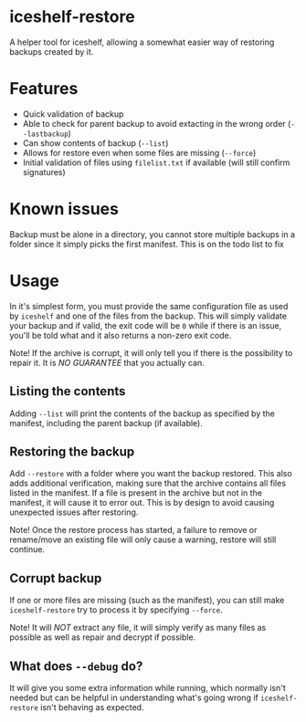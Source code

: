 # iceshelf-restore

A helper tool for iceshelf, allowing a somewhat easier way of restoring backups created by it.

# Features

- Quick validation of backup
- Able to check for parent backup to avoid extacting in the wrong order (`--lastbackup`)
- Can show contents of backup (`--list`)
- Allows for restore even when some files are missing (`--force`)
- Initial validation of files using `filelist.txt` if available (will still confirm signatures)

# Known issues

Backup must be alone in a directory, you cannot store multiple backups in a folder since it simply picks the first manifest. This is on the todo list to fix

# Usage

In it's simplest form, you must provide the same configuration file as used by `iceshelf` and one of the files from the backup. This will simply validate your backup and if valid, the exit code will be `0` while if there is an issue, you'll be told what and it also returns a non-zero exit code.

Note! If the archive is corrupt, it will only tell you if there is the possibility to repair it. It is *NO GUARANTEE* that you actually can.

## Listing the contents

Adding `--list` will print the contents of the backup as specified by the manifest, including the parent backup (if available).

## Restoring the backup

Add `--restore` with a folder where you want the backup restored. This also adds additional verification, making sure that the archive contains all files listed in the manifest. If a file is present in the archive but not in the manifest, it will cause it to error out. This is by design to avoid causing unexpected issues after restoring.

Note! Once the restore process has started, a failure to remove or rename/move an existing file will only cause a warning, restore will still continue.

## Corrupt backup

If one or more files are missing (such as the manifest), you can still make `iceshelf-restore` try to process it by specifying `--force`.

Note! It will *NOT* extract any file, it will simply verify as many files as possible as well as repair and decrypt if possible.

## What does `--debug` do?

It will give you some extra information while running, which normally isn't needed but can be helpful in understanding what's going wrong if `iceshelf-restore` isn't behaving as expected.